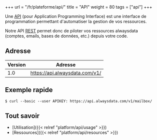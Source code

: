+++
url = "/fr/plateforme/api/"
title = "API"
weight = 80
tags = ["api"]
+++

Une [API](https://fr.wikipedia.org/wiki/Interface_de_programmation) (pour Application
Programming Interface) est une interface de programmation permettant d'automatiser
la gestion de vos ressources.

Notre API [REST](https://fr.wikipedia.org/wiki/Representational_State_Transfer)
permet donc de piloter vos ressources alwaysdata (comptes, emails, bases de données,
etc.) depuis votre code.

## Adresse

| Version   | Adresse                           |
|-----------|-----------------------------------|
| 1.0       | https://api.alwaysdata.com/v1/    |

## Exemple rapide

```
$ curl --basic --user APIKEY: https://api.alwaysdata.com/v1/mailbox/
```

## Tout savoir

  * [Utilisation]({{< relref "platform/api/usage" >}})
  * [Ressources]({{< relref "platform/api/resources" >}})
